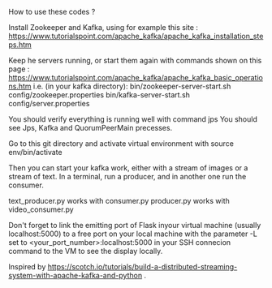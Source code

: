 How to use these codes ?

Install Zookeeper and Kafka, using for example this site :
https://www.tutorialspoint.com/apache_kafka/apache_kafka_installation_steps.htm

Keep he servers running, or start them again with commands shown on this page :
https://www.tutorialspoint.com/apache_kafka/apache_kafka_basic_operations.htm
i.e. (in your kafka directory):
bin/zookeeper-server-start.sh config/zookeeper.properties
bin/kafka-server-start.sh config/server.properties

You should verify everything is running well with command
jps
You should see Jps, Kafka and QuorumPeerMain precesses.


Go to this git directory and activate virtual environment with 
source env/bin/activate

Then you can start your kafka work, either with a stream of images or a stream of text.
In a terminal, run a producer, and in another one run the consumer.

text_producer.py works with consumer.py
producer.py works with video_consumer.py


Don't forget to link the emitting port of Flask inyour virtual machine (usually localhost:5000) to
a free port on your local machine with the parameter -L set to <your_port_number>:localhost:5000
in your SSH connecion command to the VM to see the display locally.


Inspired by https://scotch.io/tutorials/build-a-distributed-streaming-system-with-apache-kafka-and-python .
